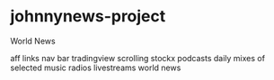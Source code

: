 # johnnynews-project
World News

aff links nav bar
tradingview scrolling stockx
podcasts
daily mixes of selected music
radios
livestreams world news
